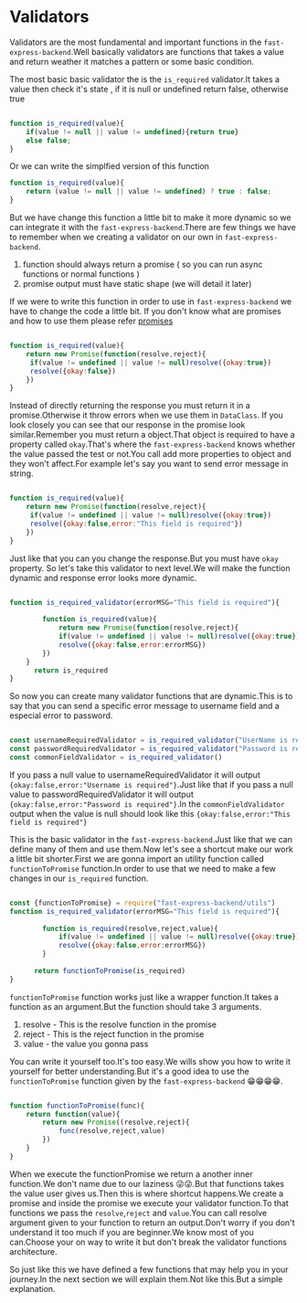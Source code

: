 # Validators

Validators are the most fundamental and important functions in the `fast-express-backend`.Well basically validators are functions that takes a value and return weather it matches a pattern or some basic condition.

The most basic basic validator the is the `is_required` validator.It takes a value then check it's state , if it is null or undefined return false, otherwise true


```javascript

function is_required(value){
    if(value != null || value != undefined){return true}
    else false; 
}

```


Or we can write the simplfied version of this function

```javascript
function is_required(value){
    return (value != null || value != undefined) ? true : false;
}
```

But we have change this function a little bit to make it more dynamic so we can integrate it with the `fast-express-backend`.There are few things we have to remember when we creating a validator on our own in `fast-express-backend`.

1. function should always return a promise ( so you can run async functions or normal functions )
2. promise output must have static shape (we will detail it later)

If we were to write this function in order to use in `fast-express-backend` we have to change the code a little bit.
If you don't know what are promises and how to use them please refer [promises](https://developer.mozilla.org/en-US/docs/Web/JavaScript/Reference/Global_Objects/Promise#chained_promises "promises mdn link")

```javascript

function is_required(value){
    return new Promise(function(resolve,reject){
     if(value != undefined || value != null)resolve({okay:true})
     resolve({okay:false})   
    })
}

```

Instead of directly returning the response you must return it in a promise.Otherwise it throw errors when we use them in `DataClass`.
If you look closely you can see that our response in the promise look similar.Remember you must return a object.That object is required to have a property called `okay`.That's where the `fast-express-backend` knows whether the value passed the test or not.You call add more properties to object and they won't affect.For example let's say you want to send error message in string.

```javascript

function is_required(value){
    return new Promise(function(resolve,reject){
     if(value != undefined || value != null)resolve({okay:true})
     resolve({okay:false,error:"This field is required"})   
    })
}

```

Just like that you can you change the response.But you must have `okay` property.
So let's take this validator to next level.We will make the function dynamic and response error looks more dynamic.

```javascript

function is_required_validator(errorMSG="This field is required"){
    
        function is_required(value){
            return new Promise(function(resolve,reject){
            if(value != undefined || value != null)resolve({okay:true})
            resolve({okay:false,error:errorMSG})   
        })
    }
      return is_required
}

```
So now you can create many validator functions that are dynamic.This is to say that you can send a specific error message to username field and a especial error to password.

```javascript

const usernameRequiredValidator = is_required_validator("UserName is required")
const passwordRequiredValidator = is_required_validator("Password is required")
const commonFieldValidator = is_required_validator()

```

If you pass a null value to usernameRequiredValidator it will output `{okay:false,error:"Username is required"}`.Just like that if you pass a null value to passwordRequiredValidator it will output `{okay:false,error:"Password is required"}`.In the `commonFieldValidator` output when the value is null should look like this `{okay:false,error:"This field is required"}`

This is the basic validator in the `fast-express-backend`.Just like that we can define many of them and use them.Now let's see a shortcut make our work a little bit shorter.First we are gonna import an utility function called `functionToPromise` function.In order to use that we need to make a few changes in our `is_required` function.

```javascript

const {functionToPromise} = require("fast-express-backend/utils")
function is_required_validator(errorMSG="This field is required"){
    
        function is_required(resolve,reject,value){
            if(value != undefined || value != null)resolve({okay:true})
            resolve({okay:false,error:errorMSG})   
        }
    
      return functionToPromise(is_required) 
}

```

`functionToPromise` function works just like a wrapper function.It takes a function as an argument.But the function should take 3 arguments.
1. resolve - This is the resolve function in the promise
2. reject - This is the reject function in the promise
3. value - the value you gonna pass


You can write it yourself too.It's too easy.We wills show you how to write it yourself for better understanding.But it's a good idea to use the `functionToPromise` function given by the `fast-express-backend` 😁😁😁😁.

```javascript

function functionToPromise(func){
    return function(value){
        return new Promise((resolve,reject){
            func(resolve,reject,value)
        })
    }
}

```

When we execute the functionPromise we return a another inner function.We don't name due to our laziness 😜😜.But that functions takes the value user gives us.Then this is where shortcut happens.We create a promise and inside the promise we execute your validator function.To that functions we pass the `resolve`,`reject` and `value`.You can call resolve argument given to your function to return an output.Don't worry if you don't understand it too much if you are beginner.We know most of you can.Choose your on way to write it but don't break the validator functions architecture.

So just like this we have defined a few functions that may help you in your journey.In the next section we will explain them.Not like this.But a simple explanation.